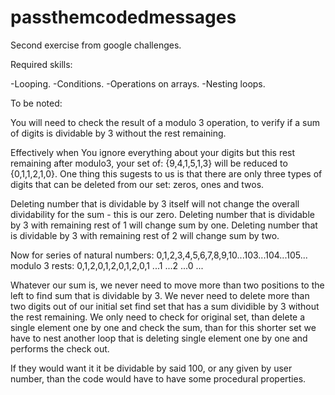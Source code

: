 # passthemcodedmessages
Second exercise from google challenges.

Required skills:

  -Looping.
  -Conditions.
  -Operations on arrays.
  -Nesting loops.
 
 
 To be noted:
 
 You will need to check the result of a modulo 3 operation, to verify if a sum of digits is dividable by 3 without the rest remaining.
 
 Effectively when You ignore everything about your digits but this rest remaining after modulo3, your set of:
 {9,4,1,5,1,3}
 will be reduced to 
 {0,1,1,2,1,0}.
 One thing this sugests to us is that there are only three types of digits that can be deleted from our set: zeros, ones and twos.
 
 Deleting number that is dividable by 3 itself will not change the overall dividability for the sum - this is our zero.
 Deleting number that is dividable by 3 with remaining rest of 1 will change sum by one.
 Deleting number that is dividable by 3 with remaining rest of 2 will change sum by two.
 
 Now for series of natural numbers:
 0,1,2,3,4,5,6,7,8,9,10...103...104...105...
 modulo 3 rests:
 0,1,2,0,1,2,0,1,2,0,1 ...1  ...2  ...0  ...
 
 Whatever our sum is, we never need to move more than two positions to the left to find sum that is dividable by 3.
 We never need to delete more than two digits out of our initial set find set that has a sum dividible by 3 without the rest remaining.
 We only need to check for original set, 
 than delete a single element one by one and check the sum, 
 than for this shorter set we have to nest another loop that is deleting single element one by one and performs the check out. 
 
 If they would want it it be dividable by said 100, or any given by user number, than the code would have to have some procedural properties.
 
 
 
 
 
 
